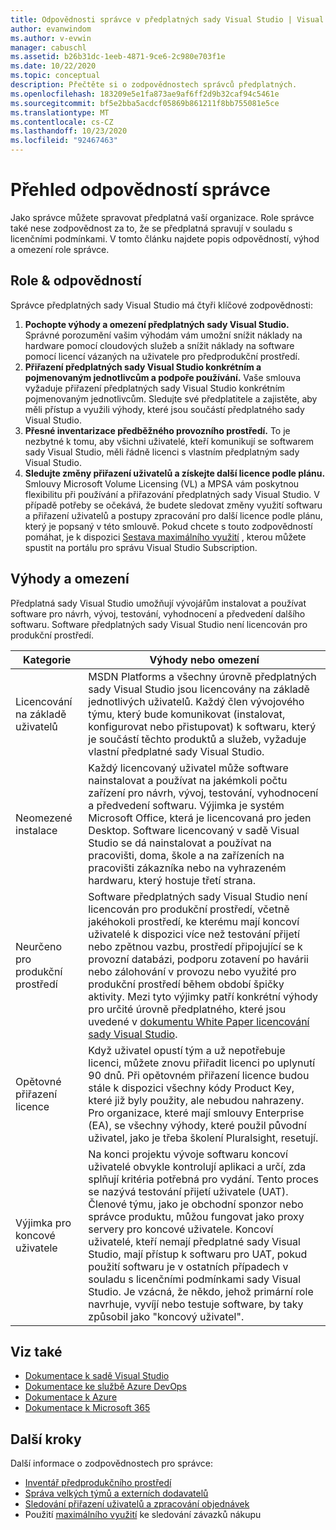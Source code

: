 ```yaml
---
title: Odpovědnosti správce v předplatných sady Visual Studio | Visual Studio Marketplace
author: evanwindom
ms.author: v-evwin
manager: cabuschl
ms.assetid: b26b31dc-1eeb-4871-9ce6-2c980e703f1e
ms.date: 10/22/2020
ms.topic: conceptual
description: Přečtěte si o zodpovědnostech správců předplatných.
ms.openlocfilehash: 183209e5e1fa873ae9af6ff2d9b32caf94c5461e
ms.sourcegitcommit: bf5e2bba5acdcf05869b861211f8bb755081e5ce
ms.translationtype: MT
ms.contentlocale: cs-CZ
ms.lasthandoff: 10/23/2020
ms.locfileid: "92467463"
---
```

# <a name="overview-of-admin-responsibilities"></a>Přehled odpovědností správce
Jako správce můžete spravovat předplatná vaší organizace.  Role správce také nese zodpovědnost za to, že se předplatná spravují v souladu s licenčními podmínkami. V tomto článku najdete popis odpovědností, výhod a omezení role správce.

## <a name="roles--responsibilities"></a>Role & odpovědností
Správce předplatných sady Visual Studio má čtyři klíčové zodpovědnosti:

1. **Pochopte výhody a omezení předplatných sady Visual Studio.** Správné porozumění vašim výhodám vám umožní snížit náklady na hardware pomocí cloudových služeb a snížit náklady na software pomocí licencí vázaných na uživatele pro předprodukční prostředí. 
2. **Přiřazení předplatných sady Visual Studio konkrétním a pojmenovaným jednotlivcům a podpoře používání.** Vaše smlouva vyžaduje přiřazení předplatných sady Visual Studio konkrétním pojmenovaným jednotlivcům. Sledujte své předplatitele a zajistěte, aby měli přístup a využili výhody, které jsou součástí předplatného sady Visual Studio.
3. **Přesné inventarizace předběžného provozního prostředí.** To je nezbytné k tomu, aby všichni uživatelé, kteří komunikují se softwarem sady Visual Studio, měli řádně licenci s vlastním předplatným sady Visual Studio. 
4. **Sledujte změny přiřazení uživatelů a získejte další licence podle plánu.** Smlouvy Microsoft Volume Licensing (VL) a MPSA vám poskytnou flexibilitu při používání a přiřazování předplatných sady Visual Studio. V případě potřeby se očekává, že budete sledovat změny využití softwaru a přiřazení uživatelů a postupy zpracování pro další licence podle plánu, který je popsaný v této smlouvě.  Pokud chcete s touto zodpovědností pomáhat, je k dispozici [Sestava maximálního využití](maximum-usage.md) , kterou můžete spustit na portálu pro správu Visual Studio Subscription. 

## <a name="benefits-and-limitations"></a>Výhody a omezení
Předplatná sady Visual Studio umožňují vývojářům instalovat a používat software pro návrh, vývoj, testování, vyhodnocení a předvedení dalšího softwaru. Software předplatných sady Visual Studio není licencován pro produkční prostředí.

| Kategorie                                 | Výhody nebo omezení |
|------------------------------------------|----------------------------------------------------------------------------------------------------------------------------------------------------------------------------------------------------------------------------------------------------------------------------------------------------------------------------------------------------------------------------------------------------------------------------------------------------------------------------------------------------------------------------------------------------------------------------------------------------------------------------|
| Licencování na základě uživatelů                     | MSDN Platforms a všechny úrovně předplatných sady Visual Studio jsou licencovány na základě jednotlivých uživatelů. Každý člen vývojového týmu, který bude komunikovat (instalovat, konfigurovat nebo přistupovat) k softwaru, který je součástí těchto produktů a služeb, vyžaduje vlastní předplatné sady Visual Studio.                                                                                                                                                                                                                                                                                                                                  |
| Neomezené instalace                  | Každý licencovaný uživatel může software nainstalovat a používat na jakémkoli počtu zařízení pro návrh, vývoj, testování, vyhodnocení a předvedení softwaru. Výjimka je systém Microsoft Office, která je licencovaná pro jeden Desktop. Software licencovaný v sadě Visual Studio se dá nainstalovat a používat na pracovišti, doma, škole a na zařízeních na pracovišti zákazníka nebo na vyhrazeném hardwaru, který hostuje třetí strana.                                                                                                                                                                                                                                  |
| Neurčeno pro produkční prostředí | Software předplatných sady Visual Studio není licencován pro produkční prostředí, včetně jakéhokoli prostředí, ke kterému mají koncoví uživatelé k dispozici více než testování přijetí nebo zpětnou vazbu, prostředí připojující se k provozní databázi, podporu zotavení po havárii nebo zálohování v provozu nebo využité pro produkční prostředí během období špičky aktivity. Mezi tyto výjimky patří konkrétní výhody pro určité úrovně předplatného, které jsou uvedené v [dokumentu White Paper licencování sady Visual Studio](https://aka.ms/vslicensing).                                                                                            |
| Opětovné přiřazení licence                     | Když uživatel opustí tým a už nepotřebuje licenci, můžete znovu přiřadit licenci po uplynutí 90 dnů. Při opětovném přiřazení licence budou stále k dispozici všechny kódy Product Key, které již byly použity, ale nebudou nahrazeny. Pro organizace, které mají smlouvy Enterprise (EA), se všechny výhody, které použil původní uživatel, jako je třeba školení Pluralsight, resetují.                                                                                                                                                                                                                                                 |
| Výjimka pro koncové uživatele                  | Na konci projektu vývoje softwaru koncoví uživatelé obvykle kontrolují aplikaci a určí, zda splňují kritéria potřebná pro vydání. Tento proces se nazývá testování přijetí uživatele (UAT). Členové týmu, jako je obchodní sponzor nebo správce produktu, můžou fungovat jako proxy servery pro koncové uživatele. Koncoví uživatelé, kteří nemají předplatné sady Visual Studio, mají přístup k softwaru pro UAT, pokud použití softwaru je v ostatních případech v souladu s licenčními podmínkami sady Visual Studio. Je vzácná, že někdo, jehož primární role navrhuje, vyvíjí nebo testuje software, by taky způsobil jako "koncový uživatel". |

## <a name="see-also"></a>Viz také
- [Dokumentace k sadě Visual Studio](/visualstudio/)
- [Dokumentace ke službě Azure DevOps](/azure/devops/)
- [Dokumentace k Azure](/azure/)
- [Dokumentace k Microsoft 365](/microsoft-365/)

## <a name="next-steps"></a>Další kroky
Další informace o zodpovědnostech pro správce:
- [Inventář předprodukčního prostředí](admin-inventory.md)
- [Správa velkých týmů a externích dodavatelů](manage-teams.md)
- [Sledování přiřazení uživatelů a zpracování objednávek](assignments-orders.md)
- Použití [maximálního využití](maximum-usage.md) ke sledování závazků nákupu
